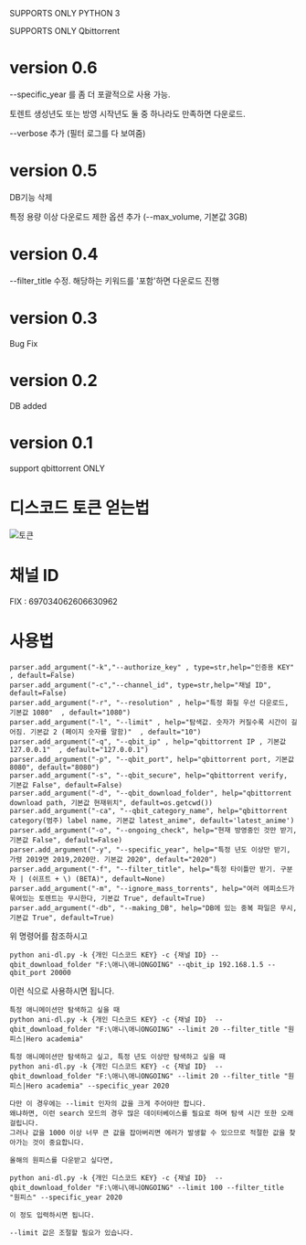 SUPPORTS ONLY PYTHON 3

SUPPORTS ONLY Qbittorrent

version 0.6
=========
--specific_year 를 좀 더 포괄적으로 사용 가능.

토렌트 생성년도 또는 방영 시작년도 둘 중 하나라도 만족하면 다운로드.

--verbose 추가 (필터 로그를 다 보여줌)


version 0.5
==========
DB기능 삭제

특정 용량 이상 다운로드 제한 옵션 추가 (--max_volume, 기본값 3GB)

version 0.4
==========
--filter_title 수정.
해당하는 키워드를 '포함'하면 다운로드 진행


version 0.3
===========
Bug Fix

version 0.2
==========
DB added

version 0.1
==========
support qbittorrent ONLY



디스코드 토큰 얻는법
=========================================
![토큰](https://camo.githubusercontent.com/c2b81974c4c3805873fccd916c5cec055bbdb3a7/68747470733a2f2f692e696d6775722e636f6d2f6a68674f554c702e676966)


채널 ID
=========================================
FIX : 697034062606630962



사용법
==========
 ```
parser.add_argument("-k","--authorize_key" , type=str,help="인증용 KEY" , default=False)
parser.add_argument("-c","--channel_id", type=str,help="채널 ID", default=False)
parser.add_argument("-r", "--resolution" , help="특정 화질 우선 다운로드, 기본값 1080"  , default="1080")
parser.add_argument("-l", "--limit" , help="탐색값. 숫자가 커질수록 시간이 길어짐. 기본값 2 (페이지 숫자를 말함)"  , default="10")
parser.add_argument("-q", "--qbit_ip" , help="qbittorrent IP , 기본값 127.0.0.1"  , default="127.0.0.1")
parser.add_argument("-p", "--qbit_port", help="qbittorrent port, 기본값 8080", default="8080")
parser.add_argument("-s", "--qbit_secure", help="qbittorrent verify, 기본값 False", default=False)
parser.add_argument("-d", "--qbit_download_folder", help="qbittorrent download path, 기본값 현재위치", default=os.getcwd())
parser.add_argument("-ca", "--qbit_category_name", help="qbittorrent category(범주) label name, 기본값 latest_anime", default='latest_anime')
parser.add_argument("-o", "--ongoing_check", help="현재 방영중인 것만 받기, 기본값 False", default=False)
parser.add_argument("-y", "--specific_year", help="특정 년도 이상만 받기, 가령 2019면 2019,2020만. 기본값 2020", default="2020")
parser.add_argument("-f", "--filter_title", help="특정 타이틀만 받기. 구분자 | (쉬프트 + \) (BETA)", default=None)
parser.add_argument("-m", "--ignore_mass_torrents", help="여러 에피소드가 묶여있는 토렌트는 무시한다, 기본값 True", default=True)
parser.add_argument("-db", "--making_DB", help="DB에 있는 중복 파일은 무시, 기본값 True", default=True)
```
    
    
위 명령어를 참조하시고



```
python ani-dl.py -k {개인 디스코드 KEY} -c {채널 ID} --qbit_download_folder "F:\애니\애니ONGOING" --qbit_ip 192.168.1.5 --qbit_port 20000
```

이런 식으로 사용하시면 됩니다.





```
특정 애니메이션만 탐색하고 싶을 때
python ani-dl.py -k {개인 디스코드 KEY} -c {채널 ID}  --qbit_download_folder "F:\애니\애니ONGOING" --limit 20 --filter_title "원피스|Hero academia"
```



```
특정 애니메이션만 탐색하고 싶고, 특정 년도 이상만 탐색하고 싶을 때
python ani-dl.py -k {개인 디스코드 KEY} -c {채널 ID}  --qbit_download_folder "F:\애니\애니ONGOING" --limit 20 --filter_title "원피스|Hero academia" --specific_year 2020

다만 이 경우에는 --limit 인자의 값을 크게 주어야만 합니다.
왜냐하면, 이런 search 모드의 경우 많은 데이터베이스를 필요로 하며 탐색 시간 또한 오래걸립니다.
그러나 값을 1000 이상 너무 큰 값을 잡아버리면 에러가 발생할 수 있으므로 적절한 값을 찾아가는 것이 중요합니다.

```



```
올해의 원피스를 다운받고 싶다면,

python ani-dl.py -k {개인 디스코드 KEY} -c {채널 ID}  --qbit_download_folder "F:\애니\애니ONGOING" --limit 100 --filter_title "원피스" --specific_year 2020

이 정도 입력하시면 됩니다.

--limit 값은 조절할 필요가 있습니다.

```
